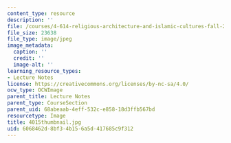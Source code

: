 ```yaml
---
content_type: resource
description: ''
file: /courses/4-614-religious-architecture-and-islamic-cultures-fall-2002/6068462d8bf34b156a5d417685c9f312_4015thumbnail.jpg
file_size: 23638
file_type: image/jpeg
image_metadata:
  caption: ''
  credit: ''
  image-alt: ''
learning_resource_types:
- Lecture Notes
license: https://creativecommons.org/licenses/by-nc-sa/4.0/
ocw_type: OCWImage
parent_title: Lecture Notes
parent_type: CourseSection
parent_uid: 68abeaab-4eff-532c-e858-18d3ffb567bd
resourcetype: Image
title: 4015thumbnail.jpg
uid: 6068462d-8bf3-4b15-6a5d-417685c9f312
---
```

